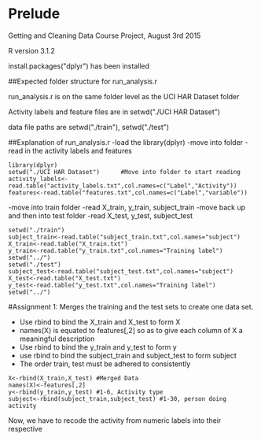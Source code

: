 # Prelude

Getting and Cleaning Data Course Project, August 3rd 2015

R version 3.1.2

install.packages("dplyr") has been installed

##Expected folder structure for run_analysis.r

run_analysis.r is on the same folder level as the UCI HAR Dataset folder

Activity labels and feature files are in setwd("./UCI HAR Dataset")

data file paths are setwd("./train"), setwd("./test")

##Explanation of run_analysis.r
-load the library(dplyr)
-move into folder
-read in the activity labels and features 
```
library(dplyr)                  
setwd("./UCI HAR Dataset")      #Move into folder to start reading
activity_labels<-read.table("activity_labels.txt",col.names=c("Label","Activity"))
features<-read.table("features.txt",col.names=c("Label","variable"))
```
-move into train folder
-read X_train, y_train, subject_train
-move back up and then into test folder
-read X_test, y_test, subject_test
```
setwd("./train")
subject_train<-read.table("subject_train.txt",col.names="subject")
X_train<-read.table("X_train.txt")
y_train<-read.table("y_train.txt",col.names="Training label")
setwd("../")
setwd("./test")
subject_test<-read.table("subject_test.txt",col.names="subject")
X_test<-read.table("X_test.txt")
y_test<-read.table("y_test.txt",col.names="Training label")
setwd("../")
```
#Assignment 1: Merges the training and the test sets to create one data set.
- Use rbind to bind the X_train and X_test to form X
- names(X) is equated to features[,2] so as to give each column of X a meaningful description
- Use rbind to bind the y_train and y_test to form y
- use rbind to bind the subject_train and subject_test to form subject
- The order train, test must be adhered to consistently
```
X<-rbind(X_train,X_test) #Merged Data
names(X)<-features[,2]
y<-rbind(y_train,y_test) #1-6, Activity type
subject<-rbind(subject_train,subject_test) #1-30, person doing activity
```
Now, we have to recode the activity from numeric labels into their respective 
